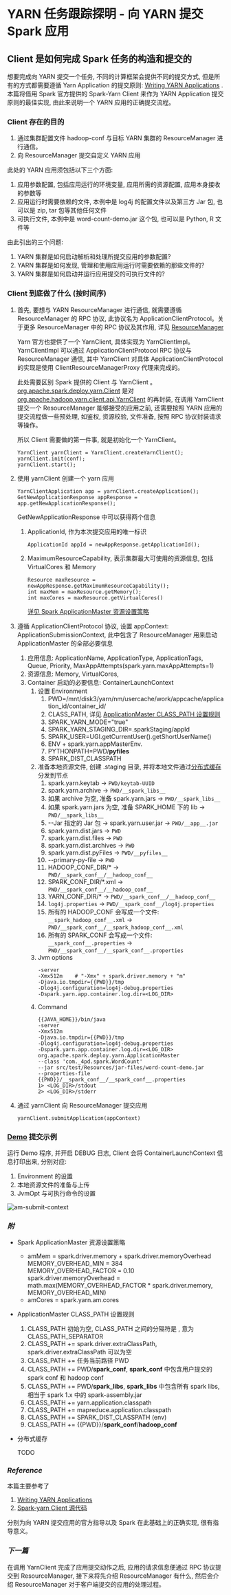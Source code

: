 # YARN 任务跟踪探明 - 向 YARN 提交 Spark 应用

## **Client 是如何完成 Spark 任务的构造和提交的**

想要完成向 YARN 提交一个任务, 不同的计算框架会提供不同的提交方式, 但是所有的方式都需要遵循 Yarn Application 的提交原则: [Writing YARN Applications](http://hadoop.apache.org/docs/stable/hadoop-yarn/hadoop-yarn-site/WritingYarnApplications.html)
. 本篇将借用 Spark 官方提供的 Spark-Yarn Client 来作为 YARN Application 提交原则的最佳实现, 由此来说明一个 YARN 应用的正确提交流程。

### **Client 存在的目的**

1. 通过集群配置文件 hadoop-conf 与目标 YARN 集群的 ResourceManager 进行通信。
2. 向 ResourceManager 提交自定义 YARN 应用

此处的 YARN 应用须包括以下三个方面: 
1. 应用参数配置, 包括应用运行的环境变量, 应用所需的资源配置, 应用本身接收的参数等
2. 应用运行时需要依赖的文件, 本例中是 log4j 的配置文件以及第三方 Jar 包, 也可以是 zip, tar 包等其他任何文件
3. 可执行文件, 本例中是 word-count-demo.jar 这个包, 也可以是 Python, R 文件等

由此引出的三个问题: 
1. YARN 集群是如何启动解析和处理所提交应用的参数配置?
2. YARN 集群是如何发现, 管理和使用应用运行时需要依赖的那些文件的?
3. YARN 集群是如何启动并运行应用提交的可执行文件的?


### **Client 到底做了什么 (按时间序)**

1. 首先, 要想与 YARN ResourceManager 进行通信, 就需要遵循 ResourceManager 的 RPC 协议, 此协议名为 ApplicationClientProtocol。关于更多 ResourceManager 中的 RPC 协议及其作用, 详见 [ResourceManager](./4.&#32;RM.md)

    Yarn 官方也提供了一个 YarnClient, 具体实现为 YarnClientImpl。YarnClientImpl 可以通过 ApplicationClientProtocol RPC 协议与 ResourceManager 通信, 其中 YarnClient 对具体 ApplicationClientProtocol 的实现是使用 ClientResourceManagerProxy 代理来完成的。
    
    此处需要区别 Spark 提供的 Client 与 YarnClient 。<br>
    [org.apache.spark.deploy.yarn.Client](https://github.com/apache/spark/blob/v2.3.0/resource-managers/yarn/src/main/scala/org/apache/spark/deploy/yarn/Client.scala#L59) 是对 [org.apache.hadoop.yarn.client.api.YarnClient](https://github.com/apache/hadoop/blob/release-2.7.4-RC0/hadoop-yarn-project/hadoop-yarn/hadoop-yarn-client/src/main/java/org/apache/hadoop/yarn/client/api/YarnClient.java#L68) 的再封装, 在调用 YarnClient 提交一个 ResourceManager 能够接受的应用之前, 还需要按照 YARN 应用的提交流程做一些预处理, 如鉴权, 资源校验, 文件准备, 按照 RPC 协议封装请求等操作。
    
    所以 Client 需要做的第一件事, 就是初始化一个 YarnClient。

    ```
    YarnClient yarnClient = YarnClient.createYarnClient();
    yarnClient.init(conf);
    yarnClient.start();
    ```

2. 使用 yarnClient 创建一个 yarn 应用
    ```
    YarnClientApplication app = yarnClient.createApplication();
    GetNewApplicationResponse appResponse = app.getNewApplicationResponse();
    ```
    GetNewApplicationResponse 中可以获得两个信息
    1. ApplicationId, 作为本次提交应用的唯一标识
        ```
        ApplicationId appId = newAppResponse.getApplicationId();
        ```
    2. MaximumResourceCapability, 表示集群最大可使用的资源信息, 包括 VirtualCores 和 Memory
        ```
        Resource maxResource = newAppResponse.getMaximumResourceCapability();
        int maxMem = maxResource.getMemory();
        int maxCores = maxResource.getVirtualCores()
        ```
        [详见 Spark ApplicationMaster 资源设置策略]()

3. 遵循 ApplicationClientProtocol 协议, 设置 appContext: ApplicationSubmissionContext, 此中包含了 ResourceManager 用来启动 ApplicationMaster 的全部必要信息
   
    1. 应用信息: ApplicationName, ApplicationType, ApplicationTags, Queue, Priority, MaxAppAttempts(spark.yarn.maxAppAttempts=1)
    2. 资源信息: Memory, VirtualCores, 
    3. Container 启动的必要信息: ContainerLaunchContext
       1. 设置 Environment
          1. PWD=/mnt/disk3/yarn/nm/usercache/work/appcache/application_id/container_id/
          2. CLASS_PATH, 详见 [ApplicationMaster CLASS_PATH 设置规则]()
          3. SPARK_YARN_MODE="true"
          4. SPARK_YARN_STAGING_DIR=.sparkStaging/appId
          5. SPARK_USER=UGI.getCurrentUser().getShortUserName()
          6. ENV + spark.yarn.appMasterEnv.
          7. PYTHONPATH=PWD/__pyfiles__
          8. SPARK_DIST_CLASSPATH
       2. 准备本地资源文件, 创建 .staging 目录, 并将本地文件通过[分布式缓存](TODO)分发到节点
          1. spark.yarn.keytab -> `PWD/keytab-UUID`
          2. spark.yarn.archive -> `PWD/__spark_libs__`
          3. 如果 archive 为空, 准备 spark.yarn.jars -> `PWD/__spark_libs__`
          4. 如果 spark.yarn.jars 为空, 准备 SPARK_HOME 下的 lib -> `PWD/__spark_libs__`
          5. --Jar 指定的 Jar 包 -> spark.yarn.user.jar -> `PWD/__app__.jar`
          6. spark.yarn.dist.jars -> `PWD`
          7. spark.yarn.dist.files -> `PWD`
          8. spark.yarn.dist.archives -> `PWD`
          9. spark.yarn.dist.pyFiles -> `PWD/__pyfiles__`
          10. --primary-py-file -> `PWD`
          11. HADOOP_CONF_DIR/* -> `PWD/__spark_conf__/__hadoop_conf__`
          12. SPARK_CONF_DIR/*.xml -> `PWD/__spark_conf__/__hadoop_conf__`
          13. YARN_CONF_DIR/* -> `PWD/__spark_conf__/__hadoop_conf__`
          14. `log4j.properties` -> `PWD/__spark_conf__/log4j.properties`
          15. 所有的 HADOOP_CONF 会写成一个文件: `__spark_hadoop_conf__.xml` -> `PWD/__spark_conf__/__spark_hadoop_conf__.xml`
          16. 所有的 SPARK_CONF 会写成一个文件: `__spark_conf__.properties` -> `PWD/__spark_conf__/__spark_conf__.properties`
       3. Jvm options
            ```
            -server
            -Xmx512m    # "-Xmx" + spark.driver.memory + "m"
            -Djava.io.tmpdir={{PWD}}/tmp
            -Dlog4j.configuration=log4j-debug.properties
            -Dspark.yarn.app.container.log.dir=<LOG_DIR>
            ```
       4. Command
            ```
            {{JAVA_HOME}}/bin/java
            -server
            -Xmx512m
            -Djava.io.tmpdir={{PWD}}/tmp
            -Dlog4j.configuration=log4j-debug.properties
            -Dspark.yarn.app.container.log.dir=<LOG_DIR>
            org.apache.spark.deploy.yarn.ApplicationMaster
            --class 'com._4pd.spark.WordCount'
            --jar src/test/Resources/jar-files/word-count-demo.jar
            --properties-file {{PWD}}/__spark_conf__/__spark_conf__.properties
            1> <LOG_DIR>/stdout
            2> <LOG_DIR>/stderr
            ```
4. 通过 yarnClient 向 ResourceManager 提交应用
    ```
    yarnClient.submitApplication(appContext)
    ```

### **[Demo](./1.&#32;Demo.md) 提交示例**

运行 Demo 程序, 并开启 DEBUG 日志, Client 会将 ContainerLaunchContext 信息打印出来, 分别对应: 
1. Environment 的设置
2. 本地资源文件的准备与上传
3. JvmOpt 与可执行命令的设置

![am-submit-context](./images/am-submit-context.png)


### ***附***

* Spark ApplicationMaster 资源设置策略

    * amMem = spark.driver.memory + spark.driver.memoryOverhead<br>
        MEMORY_OVERHEAD_MIN = 384<br>
        MEMORY_OVERHEAD_FACTOR = 0.10<br>
        spark.driver.memoryOverhead = math.max(MEMORY_OVERHEAD_FACTOR * spark.driver.memory, MEMORY_OVERHEAD_MIN)
    * amCores = spark.yarn.am.cores

* ApplicationMaster CLASS_PATH 设置规则

    1. CLASS_PATH 初始为空, CLASS_PATH 之间的分隔符是 <CPS>, 意为 CLASS_PATH_SEPARATOR
    2. CLASS_PATH += spark.driver.extraClassPath, spark.driver.extraClassPath 可以为空
    3. CLASS_PATH += 任务当前路径 PWD
    4. CLASS_PATH += PWD/__spark_conf__, __spark_conf__ 中包含用户提交的 spark conf 和 hadoop conf
    5. CLASS_PATH += PWD/__spark_libs__, __spark_libs__ 中包含所有 spark libs, 相当于 spark 1.x 中的 spark-assembly.jar
    6. CLASS_PATH += yarn.application.classpath
    7. CLASS_PATH += mapreduce.application.classpath
    8. CLASS_PATH += SPARK_DIST_CLASSPATH (env)
    9. CLASS_PATH += {{PWD}}/__spark_conf__/__hadoop_conf__

* 分布式缓存

    TODO


### ***Reference***

本篇主要参考了
1. [Writing YARN Applications](http://hadoop.apache.org/docs/stable/hadoop-yarn/hadoop-yarn-site/WritingYarnApplications.html)
2. [Spark-yarn Client 源代码](https://github.com/apache/spark/blob/v2.3.0/resource-managers/yarn/src/main/scala/org/apache/spark/deploy/yarn/Client.scala#L144)

分别为向 YARN 提交应用的官方指导以及 Spark 在此基础上的正确实现, 很有指导意义。

### ***下一篇***

在调用 YarnClient 完成了应用提交动作之后, 应用的请求信息便通过 RPC 协议提交到 ResourceManager, 接下来将先介绍 ResourceManager 有什么, 然后会介绍 ResourceManager 对于客户端提交的应用的处理过程。
